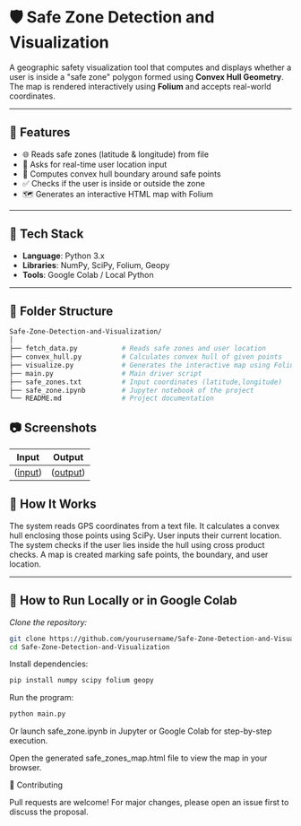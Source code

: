 # 🛡️ Safe Zone Detection and Visualization

A geographic safety visualization tool that computes and displays whether a user is inside a "safe zone" polygon formed using **Convex Hull Geometry**. The map is rendered interactively using **Folium** and accepts real-world coordinates.

---

## 🚀 Features

- 🌐 Reads safe zones (latitude & longitude) from file  
- 📍 Asks for real-time user location input  
- 🔺 Computes convex hull boundary around safe points  
- ✅ Checks if the user is inside or outside the zone  
- 🗺️ Generates an interactive HTML map with Folium  

---

## 🧰 Tech Stack

- **Language**: Python 3.x  
- **Libraries**: NumPy, SciPy, Folium, Geopy  
- **Tools**: Google Colab / Local Python  

---

## 📂 Folder Structure

```bash
Safe-Zone-Detection-and-Visualization/
│
├── fetch_data.py           # Reads safe zones and user location
├── convex_hull.py          # Calculates convex hull of given points
├── visualize.py            # Generates the interactive map using Folium
├── main.py                 # Main driver script
├── safe_zones.txt          # Input coordinates (latitude,longitude)
├── safe_zone.ipynb         # Jupyter notebook of the project
└── README.md               # Project documentation
```

## 📷 Screenshots

| Input | Output |
|---------------|----------------------------|
| ([input](https://github.com/user-attachments/assets/ba44513a-d638-47d7-bd93-dcbc044fcdb5)) | ([output](https://github.com/user-attachments/assets/6653868a-169b-43a1-b3aa-89888836eb43)) |


## 📸 How It Works

The system reads GPS coordinates from a text file.
It calculates a convex hull enclosing those points using SciPy.
User inputs their current location.
The system checks if the user lies inside the hull using cross product checks.
A map is created marking safe points, the boundary, and user location.

---

## 🧪 How to Run Locally or in Google Colab

*Clone the repository:*
```bash
git clone https://github.com/yourusername/Safe-Zone-Detection-and-Visualization.git
cd Safe-Zone-Detection-and-Visualization
```
Install dependencies:
```bash
pip install numpy scipy folium geopy
```
Run the program:
```bash
python main.py
```
Or launch safe_zone.ipynb in Jupyter or Google Colab for step-by-step execution.

Open the generated safe_zones_map.html file to view the map in your browser.

🙌 Contributing

Pull requests are welcome! For major changes, please open an issue first to discuss the proposal.
